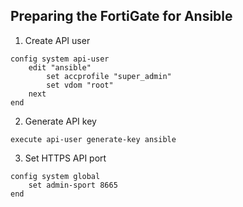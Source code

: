 ## Preparing the FortiGate for Ansible
1. Create API user
```
config system api-user
    edit "ansible"
        set accprofile "super_admin"
        set vdom "root"
    next
end
```

2. Generate API key
```
execute api-user generate-key ansible
```

3. Set HTTPS API port
```
config system global
    set admin-sport 8665
end
```
